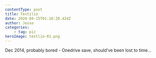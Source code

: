 ```yaml
---
contentType: post
title: Testilio
date: 2020-04-15T01:26:20.424Z
author: Jesse
categories: 
	- tag: pic
heroImage: testlio-01.png
---
```


Dec 2014, probably bored - Onedrive save, should’ve been lost to time…
